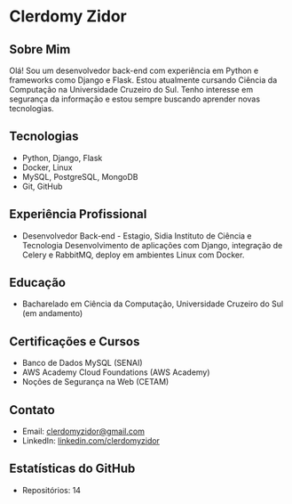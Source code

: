 # Clerdomy Zidor

## Sobre Mim
Olá! Sou um desenvolvedor back-end com experiência em Python e frameworks como Django e Flask. Estou atualmente cursando Ciência da Computação na Universidade Cruzeiro do Sul. Tenho interesse em segurança da informação e estou sempre buscando aprender novas tecnologias.

## Tecnologias
- Python, Django, Flask
- Docker, Linux
- MySQL, PostgreSQL, MongoDB
- Git, GitHub

## Experiência Profissional
- Desenvolvedor Back-end - Estagio, Sidia Instituto de Ciência e Tecnologia
  Desenvolvimento de aplicações com Django, integração de Celery e RabbitMQ, deploy em ambientes Linux com Docker.

## Educação
- Bacharelado em Ciência da Computação, Universidade Cruzeiro do Sul (em andamento)

## Certificações e Cursos
- Banco de Dados MySQL (SENAI)
- AWS Academy Cloud Foundations (AWS Academy)
- Noções de Segurança na Web (CETAM)

## Contato
- Email: clerdomyzidor@gmail.com
- LinkedIn: [linkedin.com/clerdomyzidor](https://www.linkedin.com/clerdomyzidor)

## Estatísticas do GitHub
- Repositórios: 14

